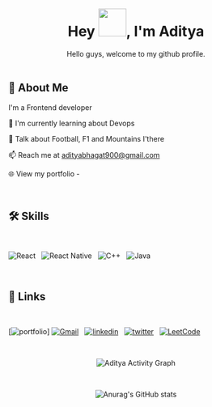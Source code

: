<h1 align="center">Hey <img src="https://github.com/NoobMahbub/NoobMahbub/blob/main/Wave.gif" height="55px" width="55px">, I'm Aditya</h1>

<div align='center'>
Hello guys, welcome to my github profile. 
</div>

<br/>

## 🚀 About Me

I'm a Frontend developer


🧠 I'm currently learning about Devops

💬 Talk about Football, F1 and Mountains I'there
 
📫 Reach me at adityabhagat900@gmail.com

🌐 View my portfolio -

<br />

## 🛠 Skills

<br/>

![React](https://img.shields.io/badge/react-%2320232a.svg?style=for-the-badge&logo=react&logoColor=%2361DAFB)&nbsp;&nbsp;
![React Native](https://img.shields.io/badge/react_native-%2320232a.svg?style=for-the-badge&logo=react&logoColor=%2361DAFB)&nbsp;&nbsp;
![C++](https://img.shields.io/badge/c++-%2300599C.svg?style=for-the-badge&logo=c%2B%2B&logoColor=white)&nbsp;&nbsp;
![Java](https://img.shields.io/badge/java-%23ED8B00.svg?style=for-the-badge&logo=java&logoColor=white)&nbsp;&nbsp;


<br />

## 🔗 Links

<br/>

[![portfolio](https://img.shields.io/badge/my_portfolio-000?style=for-the-badge&logo=ko-fi&logoColor=white)]
[![Gmail](https://img.shields.io/badge/Gmail-D14836?style=for-the-badge&logo=gmail&logoColor=white)](mailto:adityabhagat900@gmail.com)&nbsp;&nbsp;
[![linkedin](https://img.shields.io/badge/linkedin-0A66C2?style=for-the-badge&logo=linkedin&logoColor=white)](https://www.linkedin.com/in/aditya-raj-bhagat-a7098a192/)&nbsp;&nbsp;
[![twitter](https://img.shields.io/badge/twitter-1DA1F2?style=for-the-badge&logo=twitter&logoColor=white)](https://twitter.com/AdityaB86392635)&nbsp;&nbsp;
[![LeetCode](https://img.shields.io/badge/LeetCode-000000?style=for-the-badge&logo=LeetCode&logoColor=#d16c06)](https://leetcode.com/alieanator454/)



<br />

<div align='center'>

![Aditya  Activity Graph](https://activity-graph.herokuapp.com/graph?username=adityarajbhagat2002&theme=github&hide_border=true&area=true)

<br />

![Anurag's GitHub stats](https://github-readme-stats.vercel.app/api?username=adityarajbhagat2002&show_icons=true&theme=github_dark)

</div>
